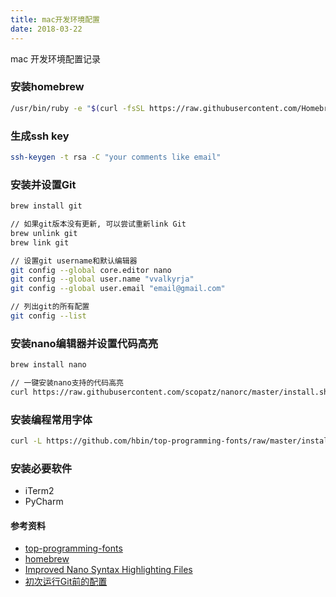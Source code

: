 ```yaml
---
title: mac开发环境配置
date: 2018-03-22
---
```

mac 开发环境配置记录
<!-- more -->

### 安装homebrew
``` bash
/usr/bin/ruby -e "$(curl -fsSL https://raw.githubusercontent.com/Homebrew/install/master/install)"
```

### 生成ssh key
``` bash
ssh-keygen -t rsa -C "your comments like email"
```

### 安装并设置Git
``` bash
brew install git

// 如果git版本没有更新, 可以尝试重新link Git
brew unlink git  
brew link git

// 设置git username和默认编辑器
git config --global core.editor nano
git config --global user.name "vvalkyrja"
git config --global user.email "email@gmail.com"

// 列出git的所有配置
git config --list
```

### 安装nano编辑器并设置代码高亮
``` bash
brew install nano  

// 一键安装nano支持的代码高亮
curl https://raw.githubusercontent.com/scopatz/nanorc/master/install.sh | sh
```

### 安装编程常用字体
``` bash
curl -L https://github.com/hbin/top-programming-fonts/raw/master/install.sh | bash
```

### 安装必要软件
* iTerm2
* PyCharm

#### 参考资料
* [top-programming-fonts](https://github.com/hbin/top-programming-fonts)
* [homebrew](https://brew.sh/)
* [Improved Nano Syntax Highlighting Files](https://github.com/scopatz/nanorc)
* [初次运行Git前的配置](https://git-scm.com/book/zh/v1/%E8%B5%B7%E6%AD%A5-%E5%88%9D%E6%AC%A1%E8%BF%90%E8%A1%8C-Git-%E5%89%8D%E7%9A%84%E9%85%8D%E7%BD%AE)




